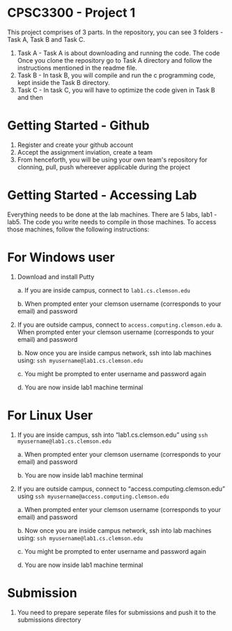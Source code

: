 # CPSC3300 - Project 1

This project comprises of 3 parts. In the repository, you can see 3 folders - Task A, Task B and Task C.

1. Task A - Task A is about downloading and running the code. The code  Once you clone the repository go to Task A directory and 
follow the instructions mentioned in the readme file.
2. Task B - In task B, you will compile and run the c programming code, kept inside the Task B directory. 
2. Task C - In task C, you will have to optimize the code given in Task B and then 

# Getting Started - Github
1. Register and create your github account
2. Accept the assignment inviation, create a team
3. From henceforth, you will be using your own team's repository for clonning, pull, push whereever applicable during the project

# Getting Started - Accessing Lab 

Everything needs to be done at the lab machines. There are 5 labs, lab1 - lab5. The code you write needs to compile in those machines. 
To access those machines, follow the following instructions:

# For Windows user
1. Download and install Putty 
   
   a. If you are inside campus, connect to `lab1.cs.clemson.edu`
   
   b. When prompted enter your clemson username (corresponds to your email) and password
   
2. If you are outside campus, connect to `access.computing.clemson.edu`
   a. When prompted enter your clemson username (corresponds to your email) and password
  
   b. Now once you are inside campus network, ssh into lab machines using: `ssh myusername@lab1.cs.clemson.edu`
  
   c. You might be prompted to enter username and password again
  
   d. You are now inside lab1 machine terminal

# For Linux  User
1. If you are inside campus, ssh into “lab1.cs.clemson.edu” using  `ssh myusername@lab1.cs.clemson.edu`
   
   a. When prompted enter your clemson username (corresponds to your email) and password
   
   b. You are now inside lab1 machine terminal
   
2. If you are outside campus, connect to “access.computing.clemson.edu” using `ssh myusername@access.computing.clemson.edu`
   
   a. When prompted enter your clemson username (corresponds to your email) and password
   
   b. Now once you are inside campus network, ssh into lab machines using: `ssh myusername@lab1.cs.clemson.edu`
   
   c. You might be prompted to enter username and password again
   
   d. You are now inside lab1 machine terminal

# Submission
1. You need to prepare seperate files for submissions and push it to the submissions directory
